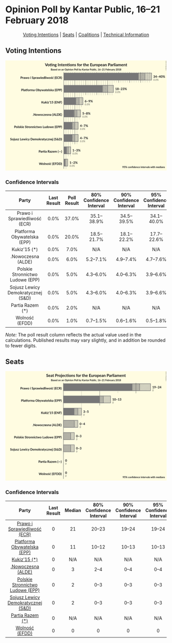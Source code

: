 # Opinion Poll by Kantar Public, 16–21 February 2018

<p align="center"><a href="#voting-intentions">Voting Intentions</a> | <a href="#seats">Seats</a> | <a href="#coalitions">Coalitions</a> | <a href="#technical-information">Technical Information</a></p>

## Voting Intentions

![Graph with voting intentions not yet produced](2018-02-21-KantarPublic.png "Voting Intentions")

### Confidence Intervals

| Party | Last Result | Poll Result | 80% Confidence Interval | 90% Confidence Interval | 95% Confidence Interval | 99% Confidence Interval |
|:-----:|:-----------:|:-----------:|:-----------------------:|:-----------------------:|:-----------------------:|:-----------------------:|
| Prawo i Sprawiedliwość (ECR) | 0.0% | 37.0% | 35.1–38.9% |34.5–39.5% |34.1–40.0% |33.2–40.9% |
| Platforma Obywatelska (EPP) | 0.0% | 20.0% | 18.5–21.7% |18.1–22.2% |17.7–22.6% |17.0–23.4% |
| Kukiz’15 (*) | 0.0% | 7.0% | N/A |N/A |N/A |N/A |
| .Nowoczesna (ALDE) | 0.0% | 6.0% | 5.2–7.1% |4.9–7.4% |4.7–7.6% |4.3–8.2% |
| Polskie Stronnictwo Ludowe (EPP) | 0.0% | 5.0% | 4.3–6.0% |4.0–6.3% |3.9–6.6% |3.5–7.1% |
| Sojusz Lewicy Demokratycznej (S&D) | 0.0% | 5.0% | 4.3–6.0% |4.0–6.3% |3.9–6.6% |3.5–7.1% |
| Partia Razem (*) | 0.0% | 2.0% | N/A |N/A |N/A |N/A |
| Wolność (EFDD) | 0.0% | 1.0% | 0.7–1.5% |0.6–1.6% |0.5–1.8% |0.4–2.1% |

*Note:* The poll result column reflects the actual value used in the calculations. Published results may vary slightly, and in addition be rounded to fewer digits.

## Seats

![Graph with seats not yet produced](2018-02-21-KantarPublic-seats.png "Seats")

### Confidence Intervals

| Party | Last Result | Median | 80% Confidence Interval | 90% Confidence Interval | 95% Confidence Interval | 99% Confidence Interval |
|:-----:|:-----------:|:------:|:-----------------------:|:-----------------------:|:-----------------------:|:-----------------------:|
| <a href="#prawo-i-sprawiedliwość-(ecr)">Prawo i Sprawiedliwość (ECR)</a> | 0 | 21 | 20–23 |19–24 |19–24 |19–25 |
| <a href="#platforma-obywatelska-(epp)">Platforma Obywatelska (EPP)</a> | 0 | 11 | 10–12 |10–13 |10–13 |9–14 |
| <a href="#kukiz’15-(*)">Kukiz’15 (*)</a> | 0 | N/A | N/A |N/A |N/A |N/A |
| <a href="#.nowoczesna-(alde)">.Nowoczesna (ALDE)</a> | 0 | 3 | 2–4 |0–4 |0–4 |0–4 |
| <a href="#polskie-stronnictwo-ludowe-(epp)">Polskie Stronnictwo Ludowe (EPP)</a> | 0 | 2 | 0–3 |0–3 |0–3 |0–4 |
| <a href="#sojusz-lewicy-demokratycznej-(s&d)">Sojusz Lewicy Demokratycznej (S&D)</a> | 0 | 2 | 0–3 |0–3 |0–3 |0–4 |
| <a href="#partia-razem-(*)">Partia Razem (*)</a> | 0 | N/A | N/A |N/A |N/A |N/A |
| <a href="#wolność-(efdd)">Wolność (EFDD)</a> | 0 | 0 | 0 |0 |0 |0 |

